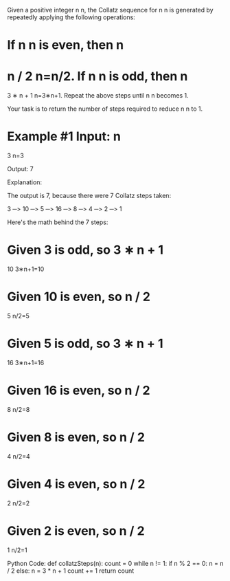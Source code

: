 Given a positive integer 
n
n, the Collatz sequence for 
n
n is generated by repeatedly applying the following operations:

If 
n
n is even, then 
n
=
n
/
2
n=n/2.
If 
n
n is odd, then 
n
=
3
∗
n
+
1
n=3∗n+1.
Repeat the above steps until 
n
n becomes 1.


Your task is to return the number of steps required to reduce 
n
n to 1.

Example #1
Input: 
n
=
3
n=3

Output: 7

Explanation:

The output is 7, because there were 7 Collatz steps taken:

3 ─> 10 ─> 5 ─> 16 ─> 8 ─> 4 ─> 2 ─> 1

Here's the math behind the 7 steps:

Given 3 is odd, so 
3
∗
n
+
1
=
10
3∗n+1=10

Given 10 is even, so 
n
/
2
=
5
n/2=5

Given 5 is odd, so 
3
∗
n
+
1
=
16
3∗n+1=16

Given 16 is even, so 
n
/
2
=
8
n/2=8

Given 8 is even, so 
n
/
2
=
4
n/2=4

Given 4 is even, so 
n
/
2
=
2
n/2=2

Given 2 is even, so 
n
/
2
=
1
n/2=1



Python Code:
def collatzSteps(n):
  count = 0
  while n != 1:
    if n % 2 == 0:
      n = n / 2
    else:
      n = 3 * n + 1
    count += 1
  return count